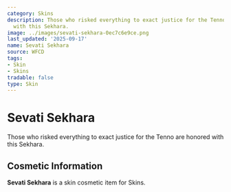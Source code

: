 ```yaml
---
category: Skins
description: Those who risked everything to exact justice for the Tenno are honored
  with this Sekhara.
image: ../images/sevati-sekhara-0ec7c6e9ce.png
last_updated: '2025-09-17'
name: Sevati Sekhara
source: WFCD
tags:
- Skin
- Skins
tradable: false
type: Skin
---
```


# Sevati Sekhara

Those who risked everything to exact justice for the Tenno are honored with this Sekhara.

## Cosmetic Information

**Sevati Sekhara** is a skin cosmetic item for Skins.

